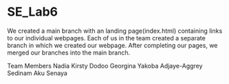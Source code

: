 # SE_Lab6

We created a main branch with an landing page(index.html) containing links to our individual webpages.
Each of us in the team created a separate branch in which we created our webpage.
After completing our pages, we merged our branches into the main branch.

Team Members
Nadia Kirsty Dodoo
Georgina Yakoba Adjaye-Aggrey
Sedinam Aku Senaya
